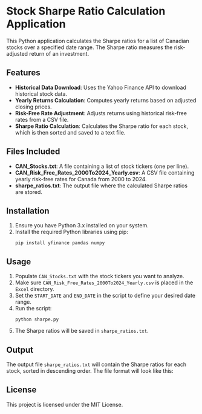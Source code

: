 # Stock Sharpe Ratio Calculation Application

This Python application calculates the Sharpe ratios for a list of Canadian stocks over a specified date range. The Sharpe ratio measures the risk-adjusted return of an investment.

## Features

- **Historical Data Download**: Uses the Yahoo Finance API to download historical stock data.
- **Yearly Returns Calculation**: Computes yearly returns based on adjusted closing prices.
- **Risk-Free Rate Adjustment**: Adjusts returns using historical risk-free rates from a CSV file.
- **Sharpe Ratio Calculation**: Calculates the Sharpe ratio for each stock, which is then sorted and saved to a text file.

## Files Included

- **CAN_Stocks.txt**: A file containing a list of stock tickers (one per line).
- **CAN_Risk_Free_Rates_2000To2024_Yearly.csv**: A CSV file containing yearly risk-free rates for Canada from 2000 to 2024.
- **sharpe_ratios.txt**: The output file where the calculated Sharpe ratios are stored.

## Installation

1. Ensure you have Python 3.x installed on your system.
2. Install the required Python libraries using pip:
   ```
   pip install yfinance pandas numpy
   ```

## Usage

1. Populate `CAN_Stocks.txt` with the stock tickers you want to analyze.
2. Make sure `CAN_Risk_Free_Rates_2000To2024_Yearly.csv` is placed in the `Excel` directory.
3. Set the `START_DATE` and `END_DATE` in the script to define your desired date range.
4. Run the script:
   ```
   python sharpe.py
   ```
5. The Sharpe ratios will be saved in `sharpe_ratios.txt`.

## Output

The output file `sharpe_ratios.txt` will contain the Sharpe ratios for each stock, sorted in descending order. The file format will look like this:

## License

This project is licensed under the MIT License.
